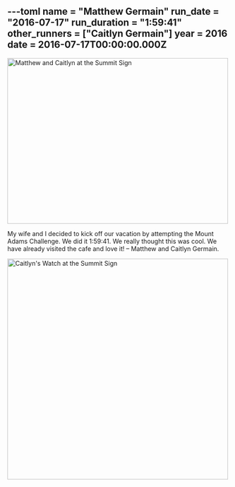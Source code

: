 ---toml
name = "Matthew Germain"
run_date = "2016-07-17"
run_duration = "1:59:41"
other_runners = ["Caitlyn Germain"]
year = 2016
date = 2016-07-17T00:00:00.000Z
---
<img src="https://res.cloudinary.com/mount-adams-challenge/f_auto,c_limit,w_1000,h_800/results/tumblrob67izjlc31teh94yo2500.jpg" loading="lazy" alt="Matthew and Caitlyn at the Summit Sign" width="500" height="375">

My wife and I decided to kick off our vacation by attempting the Mount Adams Challenge. We did it 1:59:41. We really thought this was cool. We have already visited the cafe and love it! – Matthew and Caitlyn Germain.

<img src="https://res.cloudinary.com/mount-adams-challenge/f_auto,c_limit,w_1000,h_800/results/tumblrob67izjlc31teh94yo1500.jpg" loading="lazy" alt="Caitlyn's Watch at the Summit Sign" width="500" height="500">
